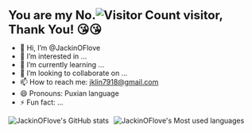 **<span style="font-size: 24px;">You are my No.![Visitor Count](https://profile-counter.glitch.me/JackinOFlove/count.svg) visitor, Thank You! 😘😘</span>**
- 👋 Hi, I’m @JackinOFlove
- 👀 I’m interested in ...
- 🌱 I’m currently learning ...
- 💞️ I’m looking to collaborate on ...
- 📫 How to reach me: jklin7918@gmail.com
- 😄 Pronouns: Puxian language 
- ⚡ Fun fact: ...

<!---
JackinOFlove/JackinOFlove is a ✨ special ✨ repository because its `README.md` (this file) appears on your GitHub profile.
You can click the Preview link to take a look at your changes.
--->
<div style="display: flex; justify-content: flex-start; align-items: flex-start;">
    <img src="https://github-readme-stats.vercel.app/api?username=JackinOFlove&show_icons=true&theme=tokyonight&hide_border=true&count_private=true" alt="JackinOFlove's GitHub stats" style="margin-right: 10px;" />
    <img src="https://github-readme-stats.vercel.app/api/top-langs/?username=JackinOFlove&layout=compact&hide_border=true&langs_count=10&theme=tokyonight" alt="JackinOFlove's Most used languages" />
</div>
